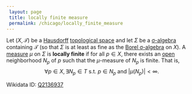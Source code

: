 ```yaml
---
 layout: page
 title: locally finite measure
 permalink: /chicago/locally_finite_measure
---
```

Let $(X,\mathcal T)$ be a [Hausdorff](https://mathgloss.github.io/MathGloss/chicago/Hausdorff) [topological space](https://mathgloss.github.io/MathGloss/chicago/topological_space) and let $\Sigma$ be a [σ-algebra](https://mathgloss.github.io/MathGloss/chicago/σ-algebra)  containing $\mathcal T$ (so that $\Sigma$ is at least as fine as the [Borel σ-algebra](https://mathgloss.github.io/MathGloss/chicago/Borel_σ-algebra) on $X$). A [measure](https://mathgloss.github.io/MathGloss/chicago/measure_space) $\mu$ on $\Sigma$ is **locally finite** if for all $p \in X$, there exists an [open](https://mathgloss.github.io/MathGloss/chicago/open) neighborhood $N_p$ of $p$ such that the $\mu$-measure of $N_p$ is finite. That is, $$\forall p \in X, \exists N_p \in T \text{ s.t. } p \in N_p \text{ and } |\mu(N_p)| < \infty.$$

Wikidata ID: [Q2136937](https://www.wikidata.org/wiki/Q2136937)